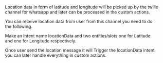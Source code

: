 Location data in form of latitude and longitude will be picked up by the twilio channel for whatsapp and later can be processed in the custom actions.

You can receive location data from user from this channel you need to do the following.

Make an intent name locationData and two entities/slots one for Latitude and one for Longitude respectively.

Once user send the location message it will Trigger the locationData intent you can later handle everything in custom actions.
